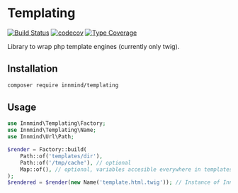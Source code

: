 # Templating

[![Build Status](https://github.com/innmind/templating/workflows/CI/badge.svg?branch=master)](https://github.com/innmind/templating/actions?query=workflow%3ACI)
[![codecov](https://codecov.io/gh/innmind/templating/branch/develop/graph/badge.svg)](https://codecov.io/gh/innmind/templating)
[![Type Coverage](https://shepherd.dev/github/innmind/templating/coverage.svg)](https://shepherd.dev/github/innmind/templating)

Library to wrap php template engines (currently only twig).

## Installation

```sh
composer require innmind/templating
```

## Usage

```php
use Innmind\Templating\Factory;
use Innmind\Templating\Name;
use Innmind\Url\Path;

$render = Factory::build(
    Path::of('templates/dir'),
    Path::of('/tmp/cache'), // optional
    Map::of(), // optional, variables accesible everywhere in templates
);
$rendered = $render(new Name('template.html.twig')); // Instance of Innmind\Filesystem\File\Content
```
